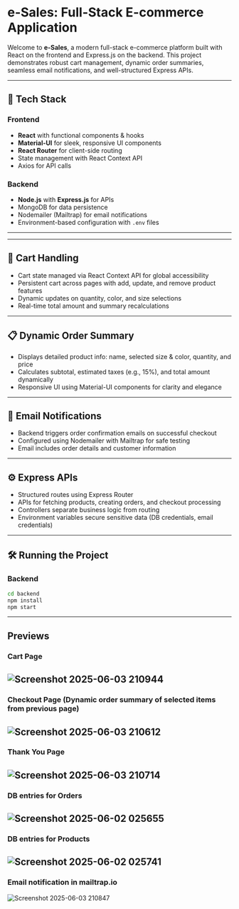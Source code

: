# e-Sales: Full-Stack E-commerce Application

Welcome to **e-Sales**, a modern full-stack e-commerce platform built with React on the frontend and Express.js on the backend. This project demonstrates robust cart management, dynamic order summaries, seamless email notifications, and well-structured Express APIs.

---

## 🚀 Tech Stack

### Frontend
- **React** with functional components & hooks  
- **Material-UI** for sleek, responsive UI components  
- **React Router** for client-side routing  
- State management with React Context API  
- Axios for API calls  

### Backend
- **Node.js** with **Express.js** for APIs  
- MongoDB for data persistence  
- Nodemailer (Mailtrap) for email notifications  
- Environment-based configuration with `.env` files  

---


---

## 🛒 Cart Handling

- Cart state managed via React Context API for global accessibility  
- Persistent cart across pages with add, update, and remove product features  
- Dynamic updates on quantity, color, and size selections  
- Real-time total amount and summary recalculations  

---

## 📋 Dynamic Order Summary

- Displays detailed product info: name, selected size & color, quantity, and price  
- Calculates subtotal, estimated taxes (e.g., 15%), and total amount dynamically  
- Responsive UI using Material-UI components for clarity and elegance  

---

## 📧 Email Notifications

- Backend triggers order confirmation emails on successful checkout  
- Configured using Nodemailer with Mailtrap for safe testing  
- Email includes order details and customer information  

---

## ⚙️ Express APIs

- Structured routes using Express Router  
- APIs for fetching products, creating orders, and checkout processing  
- Controllers separate business logic from routing  
- Environment variables secure sensitive data (DB credentials, email credentials)  

---

## 🛠 Running the Project

### Backend
```bash
cd backend
npm install
npm start
```

---

## Previews

### Cart Page

![Screenshot 2025-06-03 210944](https://github.com/user-attachments/assets/5305e856-7107-4d96-8341-649f64a5fe4f)
--
### Checkout Page (Dynamic order summary of selected items from previous page)

![Screenshot 2025-06-03 210612](https://github.com/user-attachments/assets/e7ea2131-0798-4e46-8ed0-a4ac2339cdeb)
--
### Thank You Page

![Screenshot 2025-06-03 210714](https://github.com/user-attachments/assets/19c47760-39cf-4f5c-888a-68f43928e371)
--
### DB entries for Orders

![Screenshot 2025-06-02 025655](https://github.com/user-attachments/assets/594e1fc0-7910-4b06-9356-e5cf2ff43565)
--
### DB entries for Products

![Screenshot 2025-06-02 025741](https://github.com/user-attachments/assets/992f527f-4cd5-457b-89d8-da486ac411f5)
--
### Email notification in mailtrap.io

![Screenshot 2025-06-03 210847](https://github.com/user-attachments/assets/638a5c86-0062-47da-b5b5-82da0e7fbe60)



